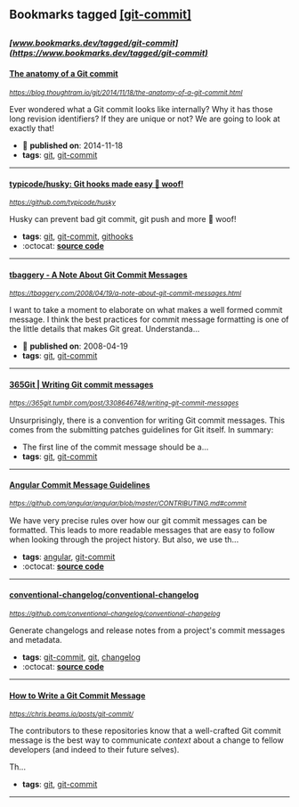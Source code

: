 ## Bookmarks tagged [[git-commit]](https://www.bookmarks.dev/search?q=[git-commit])

_<sup><sup>[www.bookmarks.dev/tagged/git-commit](https://www.bookmarks.dev/tagged/git-commit)</sup></sup>_
---
#### [The anatomy of a Git commit](https://blog.thoughtram.io/git/2014/11/18/the-anatomy-of-a-git-commit.html)
_<sup>https://blog.thoughtram.io/git/2014/11/18/the-anatomy-of-a-git-commit.html</sup>_

Ever wondered what a Git commit looks like internally? Why it has those long revision identifiers? If they are unique or not? We are going to look at exactly that!
* :calendar: **published on**: 2014-11-18
* **tags**: [git](../tagged/git.md), [git-commit](../tagged/git-commit.md)
---
#### [typicode/husky: Git hooks made easy 🐶 woof!](https://github.com/typicode/husky)
_<sup>https://github.com/typicode/husky</sup>_

Husky can prevent bad git commit, git push and more 🐶 woof!
* **tags**: [git](../tagged/git.md), [git-commit](../tagged/git-commit.md), [githooks](../tagged/githooks.md)
* :octocat: **[source code](https://github.com/typicode/husky)**
---
#### [tbaggery - A Note About Git Commit Messages](https://tbaggery.com/2008/04/19/a-note-about-git-commit-messages.html)
_<sup>https://tbaggery.com/2008/04/19/a-note-about-git-commit-messages.html</sup>_

I want to take a moment to elaborate on what makes a well formed commit message. I think the best practices for commit message formatting is one of the little details that makes Git great. Understanda...
* :calendar: **published on**: 2008-04-19
* **tags**: [git](../tagged/git.md), [git-commit](../tagged/git-commit.md)
---
#### [365Git | Writing Git commit messages](https://365git.tumblr.com/post/3308646748/writing-git-commit-messages)
_<sup>https://365git.tumblr.com/post/3308646748/writing-git-commit-messages</sup>_

Unsurprisingly, there is a convention for writing Git commit messages. This comes from the submitting patches guidelines for Git itself. In summary:

* The first line of the commit message should be a...
* **tags**: [git](../tagged/git.md), [git-commit](../tagged/git-commit.md)
---
#### [Angular Commit Message Guidelines](https://github.com/angular/angular/blob/master/CONTRIBUTING.md#commit)
_<sup>https://github.com/angular/angular/blob/master/CONTRIBUTING.md#commit</sup>_

We have very precise rules over how our git commit messages can be formatted. This leads to more readable messages that are easy to follow when looking through the project history. But also, we use th...
* **tags**: [angular](../tagged/angular.md), [git-commit](../tagged/git-commit.md)
* :octocat: **[source code](https://github.com/angular/angular/blob/master/CONTRIBUTING.md)**
---
#### [conventional-changelog/conventional-changelog](https://github.com/conventional-changelog/conventional-changelog)
_<sup>https://github.com/conventional-changelog/conventional-changelog</sup>_

Generate changelogs and release notes from a project's commit messages and metadata.
* **tags**: [git-commit](../tagged/git-commit.md), [git](../tagged/git.md), [changelog](../tagged/changelog.md)
* :octocat: **[source code](https://github.com/conventional-changelog/conventional-changelog)**
---
#### [How to Write a Git Commit Message](https://chris.beams.io/posts/git-commit/)
_<sup>https://chris.beams.io/posts/git-commit/</sup>_

The contributors to these repositories know that a well-crafted Git commit message is the best way to communicate _context_ about a change to fellow developers (and indeed to their future selves).

Th...
* **tags**: [git](../tagged/git.md), [git-commit](../tagged/git-commit.md)
---

